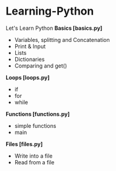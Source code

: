 # Learning-Python
Let's Learn Python
<strong>Basics [basics.py]</strong>
* Variables, splitting and Concatenation
* Print & Input
* Lists
* Dictionaries
* Comparing and get()

<strong>Loops [loops.py]</strong>
* if
* for
* while

<strong>Functions [functions.py]</strong>
* simple functions
* main

<strong>Files [files.py]</strong>
* Write into a file
* Read from a file